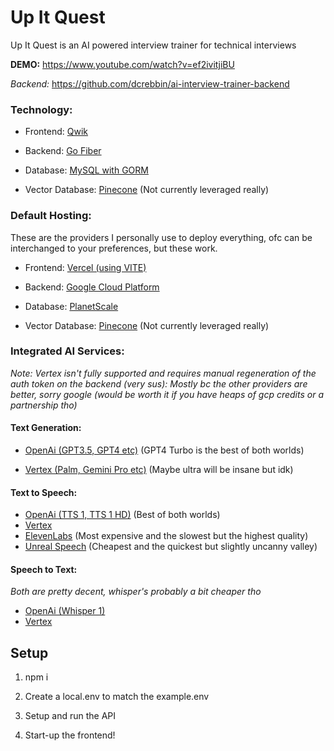 # Up It Quest

Up It Quest is an AI powered interview trainer for technical interviews

**DEMO:** https://www.youtube.com/watch?v=ef2ivitjiBU

*Backend:* https://github.com/dcrebbin/ai-interview-trainer-backend

### Technology:

- Frontend: [Qwik](https://qwik.builder.io/)

- Backend: [Go Fiber](https://docs.gofiber.io/)

- Database: [MySQL with GORM](https://gorm.io/index.html)

- Vector Database: [Pinecone](https://www.pinecone.io) (Not currently leveraged really)

### Default Hosting:

These are the providers I personally use to deploy everything, ofc can be interchanged to your preferences, but these work.

- Frontend: [Vercel (using VITE)](https://vercel.com/)

- Backend: [Google Cloud Platform](https://console.cloud.google.com/)

- Database: [PlanetScale](https://app.planetscale.com/)

- Vector Database: [Pinecone](https://www.pinecone.io/) (Not currently leveraged really)

### Integrated AI Services:
*Note: Vertex isn't fully supported and requires manual regeneration of the auth token on the backend (very sus): Mostly bc the other providers are better, sorry google (would be worth it if you have heaps of gcp credits or a partnership tho)*

#### Text Generation:

- [OpenAi (GPT3.5, GPT4 etc)](https://platform.openai.com/docs/api-reference/chat)  (GPT4 Turbo is the best of both worlds)

- [Vertex (Palm, Gemini Pro etc)](https://console.cloud.google.com/vertex-ai/generative) (Maybe ultra will be insane but idk)

#### Text to Speech:
- [OpenAi (TTS 1, TTS 1 HD)](https://platform.openai.com/docs/api-reference/audio/createSpeech)  (Best of both worlds)
- [Vertex](https://console.cloud.google.com/vertex-ai/generative)
- [ElevenLabs](https://elevenlabs.io/docs/api-reference/text-to-speech) (Most expensive and the slowest but the highest quality)
- [Unreal Speech](https://docs.unrealspeech.com/) (Cheapest and the quickest but slightly uncanny valley)

#### Speech to Text:
*Both are pretty decent, whisper's probably a bit cheaper tho*
- [OpenAi (Whisper 1)](https://platform.openai.com/docs/api-reference/audio/createTranscription)
- [Vertex](https://console.cloud.google.com/vertex-ai/generative)
## Setup 

1) npm i

2) Create a local.env to match the example.env

3) Setup and run the API

4) Start-up the frontend!